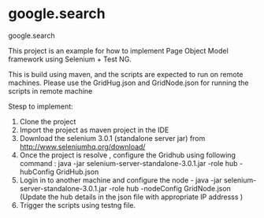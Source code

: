 # google.search
google.search

This project is an example for how to implement Page Object Model framework using Selenium + Test NG.

This is build using maven, and the scripts are expected to run on remote machines. Please use the GridHug.json and GridNode.json for running the scripts in remote machine

Stesp to implement:
1. Clone the project 
2. Import the project as maven project in the IDE
3. Download the selenium 3.0.1 (standalone server jar) from http://www.seleniumhq.org/download/
4. Once the project is resolve , configure the Gridhub using following command : java -jar selenium-server-standalone-3.0.1.jar -role hub -hubConfig  GridHub.json
5. Login in to another machine and configure the node - java -jar selenium-server-standalone-3.0.1.jar -role hub -nodeConfig  GridNode.json (Update the hub details in the json file with appropriate IP addresss )
6. Trigger the scripts using testng file.
